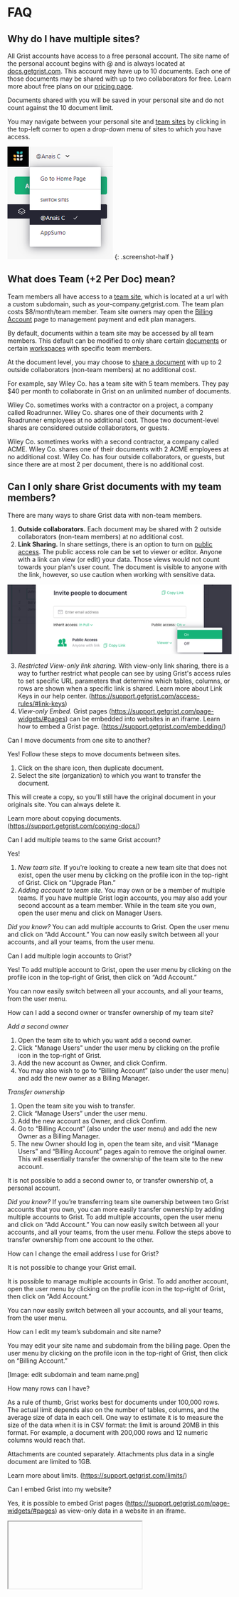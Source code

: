 FAQ
=========

Why do I have multiple sites?
-------------------------------

All Grist accounts have access to a free personal account. The site name of the personal account begins with @ and is always located at [docs.getgrist.com](https://docs.getgrist.com/). This account may have up to 10 documents. Each one of those documents may be shared with up to two collaborators for free. Learn more about free plans on our [pricing page](https://www.getgrist.com/pricing/).

Documents shared with you will be saved in your personal site and do not count against the 10 document limit.

You may navigate between your personal site and [team sites](teams.md) by clicking in the top-left corner to open a drop-down menu of sites to which you have access.

*![Navigating between sites](images/faq/personal-and-team-site.png)*
{: .screenshot-half }


What does Team (+2 Per Doc) mean? 
-------------------------------

Team members all have access to a [team site](teams.md), which is located at a url with a custom subdomain, such as your-company.getgrist.com. The team plan costs $8/month/team member. Team site owners may open the [Billing Account](teams.md#billing-account) page to management payment and edit plan managers.

By default, documents within a team site may be accessed by all team members. This default can be modified to only share certain [documents](team-sharing.md) or certain [workspaces](workspaces.md) with specific team members. 

At the document level, you may choose to [share a document](sharing.md) with up to 2 outside collaborators (non-team members) at no additional cost.

For example, say Wiley Co. has a team site with 5 team members. They pay $40 per month to collaborate in Grist on an unlimited number of documents.

Wiley Co. sometimes works with a contractor on a project, a company called Roadrunner. Wiley Co. shares one of their documents with 2 Roadrunner employees at no additional cost. Those two document-level shares are considered outside collaborators, or guests.

Wiley Co. sometimes works with a second contractor, a company called ACME. Wiley Co. shares one of their documents with 2 ACME employees at no additional cost. Wiley Co. has four outside collaborators, or guests, but since there are at most 2 per document, there is no additional cost.

## Can I only share Grist documents with my team members?


There are many ways to share Grist data with non-team members. 

1. **Outside collaborators.** Each document may be shared with 2 outside collaborators (non-team members) at no additional cost.
2. **Link Sharing.** In share settings, there is an option to turn on [public access](sharing.md#public-access). The public access role can be set to viewer or editor. Anyone with a link can view (or edit) your data. Those views would not count towards your plan's user count. The document is visible to anyone with the link, however, so use caution when working with sensitive data.

*![Public access](images/faq/link-sharing.png)*

3. *Restricted View-only link sharing.* With view-only link sharing, there is a way to further restrict what people can see by using Grist's access rules to set specific URL parameters that determine which tables, columns, or rows are shown when a specific link is shared. Learn more about Link Keys in our help center. (https://support.getgrist.com/access-rules/#link-keys) 
2. *View-only Embed.* Grist pages (https://support.getgrist.com/page-widgets/#pages) can be embedded into websites in an iframe. Learn how to embed a Grist page. (https://support.getgrist.com/embedding/)

Can I move documents from one site to another?

Yes! Follow these steps to move documents between sites.

1. Click on the share icon, then duplicate document. 
2. Select the site (organization) to which you want to transfer the document.

This will create a copy, so you'll still have the original document in your originals site. You can always delete it.

Learn more about copying documents. (https://support.getgrist.com/copying-docs/)

Can I add multiple teams to the same Grist account? 

Yes!

1. *New team site.* If you’re looking to create a new team site that does not exist, open the user menu by clicking on the profile icon in the top-right of Grist. Click on “Upgrade Plan.”
2. *Adding account to team site.* You may own or be a member of multiple teams. If you have multiple Grist login accounts, you may also add your second account as a team member. While in the team site you own, open the user menu and click on Manager Users. 

*Did you know?* You can add multiple accounts to Grist. Open the user menu and click on “Add Account.” You can now easily switch between all your accounts, and all your teams, from the user menu.

Can I add multiple login accounts to Grist?

Yes! To add multiple account to Grist, open the user menu by clicking on the profile icon in the top-right of Grist, then click on “Add Account.” 

You can now easily switch between all your accounts, and all your teams, from the user menu.

How can I add a second owner or transfer ownership of my team site?

*Add a second owner*

1. Open the team site to which you want add a second owner.
2. Click "Manage Users" under the user menu by clicking on the profile icon in the top-right of Grist. 
3. Add the new account as Owner, and click Confirm. 
4. You may also wish to go to “Billing Account” (also under the user menu) and add the new owner as a Billing Manager.
    

*Transfer ownership*

1. Open the team site you wish to transfer.
2. Click “Manage Users” under the user menu. 
3. Add the new account as Owner, and click Confirm. 
4. Go to “Billing Account” (also under the user menu) and add the new Owner as a Billing Manager.
5. The new Owner should log in, open the team site, and visit “Manage Users” and “Billing Account” pages again to remove the original owner. This will essentially transfer the ownership of the team site to the new account.

It is not possible to add a second owner to, or transfer ownership of, a personal account.

*Did you know?* If you’re transferring team site ownership between two Grist accounts that you own, you can more easily transfer ownership by adding multiple accounts to Grist. To add multiple accounts, open the user menu and click on “Add Account.” You can now easily switch between all your accounts, and all your teams, from the user menu. Follow the steps above to transfer ownership from one account to the other.

How can I change the email address I use for Grist?

It is not possible to change your Grist email. 

It is possible to manage multiple accounts in Grist. To add another account, open the user menu by clicking on the profile icon in the top-right of Grist, then click on “Add Account.” 

You can now easily switch between all your accounts, and all your teams, from the user menu.

How can I edit my team’s subdomain and site name?

You may edit your site name and subdomain from the billing page. Open the user menu by clicking on the profile icon in the top-right of Grist, then click on “Billing Account.”

[Image: edit subdomain and team name.png]

How many rows can I have?

As a rule of thumb, Grist works best for documents under 100,000 rows. The actual limit depends also on the number of tables, columns, and the average size of data in each cell. One way to estimate it is to measure the size of the data when it is in CSV format: the limit is around 20MB in this format. For example, a document with 200,000 rows and 12 numeric columns would reach that.

Attachments are counted separately. Attachments plus data in a single document are limited to 1GB.

Learn more about limits. (https://support.getgrist.com/limits/)

Can I embed Grist into my website?

Yes, it is possible to embed Grist pages (https://support.getgrist.com/page-widgets/#pages) as view-only data in a website in an iframe. 

<iframe src="https://templates.getgrist.com/6D8E2h2DQNwS/Task-Management/p/6?embed=true></iframe>

Replace the url written in red in the code above with the URL of the Grist page you wish to embed. Be sure to include ?embed=true at the end of the url.

Learn more about embedding Grist. (https://support.getgrist.com/embedding/)

Can I use Grist as the backend of my website or app?

Using Grist as a backend solution directly to a website or web app is not yet supported. We don't yet have an authentication method for this use case. The API key method isn't generally appropriate for web use, because the key would end up accessible to any viewer of the webpage, which is usually undesirable. We are interested in supporting this in the future and welcome ideas and feedback in our community forum (https://community.getgrist.com/).


Can I create apps using Grist, then sell those apps to customers?

White labeling is not yet supported in Grist. We are interested in supporting white labeling, and welcome ideas and feedback in our community forum (https://community.getgrist.com/).

Does Grist accept non-English characters?

Non-English characters are supported in column labels, but not column ids, which are the column’s Python name used in formulas. When importing a file into Grist, non-English characters xxx

To edit column labels and ids separately, open the creator panel and select the column menu. Click the link icon that joins label to id to enable column id editing. While non-English characters are not supported, it is possible to edit the ids into something more clear and friendly to use in formulas. 
[Image: label v id.png]